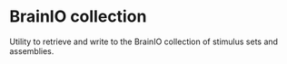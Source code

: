 # BrainIO collection

Utility to retrieve and write to the BrainIO collection of stimulus sets and assemblies.
